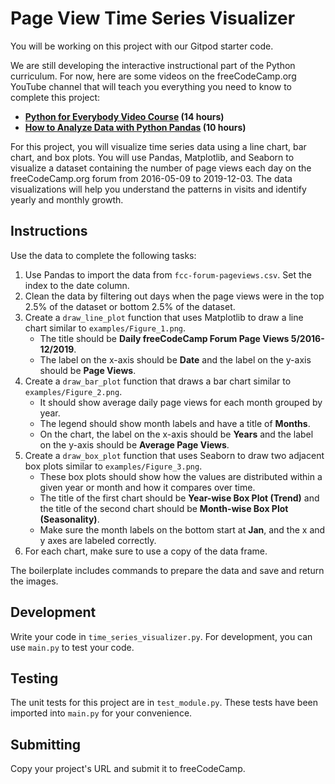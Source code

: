 # Page View Time Series Visualizer

You will be working on this project with our Gitpod starter code.

We are still developing the interactive instructional part of the Python curriculum. For now, here are some videos on the freeCodeCamp.org YouTube channel that will teach you everything you need to know to complete this project:

- **[Python for Everybody Video Course](https://www.youtube.com) (14 hours)**
- **[How to Analyze Data with Python Pandas](https://www.youtube.com) (10 hours)**

For this project, you will visualize time series data using a line chart, bar chart, and box plots. You will use Pandas, Matplotlib, and Seaborn to visualize a dataset containing the number of page views each day on the freeCodeCamp.org forum from 2016-05-09 to 2019-12-03. The data visualizations will help you understand the patterns in visits and identify yearly and monthly growth.

## Instructions

Use the data to complete the following tasks:

1. Use Pandas to import the data from `fcc-forum-pageviews.csv`. Set the index to the date column.
2. Clean the data by filtering out days when the page views were in the top 2.5% of the dataset or bottom 2.5% of the dataset.
3. Create a `draw_line_plot` function that uses Matplotlib to draw a line chart similar to `examples/Figure_1.png`. 
   - The title should be **Daily freeCodeCamp Forum Page Views 5/2016-12/2019**.
   - The label on the x-axis should be **Date** and the label on the y-axis should be **Page Views**.
4. Create a `draw_bar_plot` function that draws a bar chart similar to `examples/Figure_2.png`.
   - It should show average daily page views for each month grouped by year.
   - The legend should show month labels and have a title of **Months**.
   - On the chart, the label on the x-axis should be **Years** and the label on the y-axis should be **Average Page Views**.
5. Create a `draw_box_plot` function that uses Seaborn to draw two adjacent box plots similar to `examples/Figure_3.png`. 
   - These box plots should show how the values are distributed within a given year or month and how it compares over time.
   - The title of the first chart should be **Year-wise Box Plot (Trend)** and the title of the second chart should be **Month-wise Box Plot (Seasonality)**.
   - Make sure the month labels on the bottom start at **Jan**, and the x and y axes are labeled correctly.
6. For each chart, make sure to use a copy of the data frame.

The boilerplate includes commands to prepare the data and save and return the images.

## Development

Write your code in `time_series_visualizer.py`. For development, you can use `main.py` to test your code.

## Testing

The unit tests for this project are in `test_module.py`. These tests have been imported into `main.py` for your convenience.

## Submitting

Copy your project's URL and submit it to freeCodeCamp.
